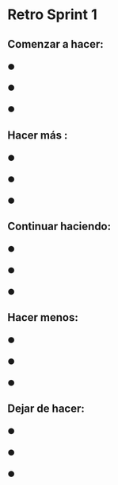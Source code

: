 # Retro Sprint 1

###

## Comenzar a hacer:

### ● 
### ● 
### ●

###

## Hacer más :

### ● 
### ● 
### ●

###

## Continuar haciendo:

### ● 
### ● 
### ●

###

## Hacer menos:

### ● 
### ● 
### ●

###

## Dejar de hacer:

### ● 
### ● 
### ●

###
